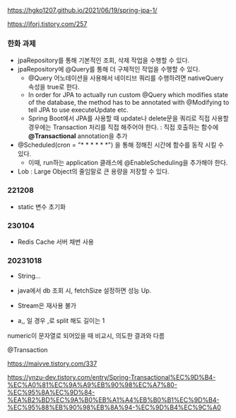 https://hgko1207.github.io/2021/06/19/spring-jpa-1/

https://jforj.tistory.com/257



### 한화 과제
- jpaRepository를 통해 기본적인 조회, 삭제 작업을 수행할 수 있다.
- jpaRepository에 @Query를 통해 더 구체적인 작업을 수행할 수 있다.
  - @Query 어노테이션을 사용해서 네이티브 쿼리를 수행하려면 nativeQuery 속성을 true로 한다.
  - In order for JPA to actually run custom @Query which modifies state of the database, the method has to be annotated with @Modifying to tell JPA to use executeUpdate etc.
  - Spring Boot에서 JPA를 사용할 때 update나 delete문을 쿼리로 직접 사용할 경우에는 Transaction 처리를 직접 해주어야 한다. : 직접 호출하는 함수에 **@Transactional** annotation을 추가
- @Scheduled(cron = "* * * * * *") 을 통해 정해진 시간에 함수를 동작 시킬 수 있다. 
  - 이때, run하는 application 클래스에 @EnableScheduling을 추가해야 한다.
- Lob : Large Object의 줄임말로 큰 용량을 저장할 수 있다.



### 221208

- static 변수 초기화



### 230104

- Redis Cache 서버 채번 사용



### 20231018

- String...



- java에서 db 조회 시, fetchSize 설정하면 성능 Up. 



- Stream은 재사용 불가





- a,, 일 경우 ,로 split 해도 길이는 1



 numeric이 문자열로 되어있을 때 비교시, 의도한 결과와 다름





@Transaction

https://maivve.tistory.com/337

https://ynzu-dev.tistory.com/entry/Spring-Transactional%EC%9D%B4-%EC%A0%81%EC%9A%A9%EB%90%98%EC%A7%80-%EC%95%8A%EC%9D%84-%EA%B2%BD%EC%9A%B0%EB%A1%A4%EB%B0%B1%EC%9D%B4-%EC%95%88%EB%90%98%EB%8A%94-%EC%9D%B4%EC%9C%A0
